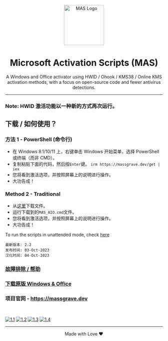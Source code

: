 <p align="center"><img src="https://raw.githubusercontent.com/massgravel/mas-docs/main/logo.png" alt="MAS Logo" height="128"></p>

<h1 align="center">Microsoft  Activation  Scripts (MAS)</h1>

<p align="center">A Windows and Office activator using HWID / Ohook / KMS38 / Online KMS activation methods, with a focus on open-source code and fewer antivirus detections.</p>
<hr>

### Note: HWID 激活功能以一种新的方式再次运行。

## 下载 / 如何使用？

### 方法 1 - PowerShell (命令行)

-   在 Windows 8.1/10/11 上，右键单击 Windows 开始菜单，选择 PowerShell 或终端（而非 CMD）。
-   复制粘贴下面的代码，然后按`Enter`键。
    `irm https://massgrave.dev/get | iex`
-   您将看到激活选项，并按照屏幕上的说明进行操作。
-   大功告成！

### Method 2 - Traditional

-   从[这里](https://github.com/SeimoDev/Microsoft-Activation-Scripts_Chinese/releases/download/2.2/MAS_AIO.cmd)下载文件。
-   运行下载到的`MAS_AIO.cmd`文件。
-   您将看到激活选项，并按照屏幕上的说明进行操作。
-   大功告成！

To run the scripts in unattended mode, check [here](https://massgrave.dev/command_line_switches.html)

```
最新版本: 2.2
发布时间: 03-Oct-2023
汉化时间: 04-Oct-2023
```

### [故障排除 / 帮助](https://massgrave.dev/troubleshoot.html)
### [下载原版 Windows & Office](https://massgrave.dev/genuine-installation-media.html)
### 项目官网 - https://massgrave.dev
</br>

[![1.1]][1]
[![1.2]][2]
[![1.3]][3]
[![1.4]][4]

[1.1]: https://lookimg.com/images/2023/03/21/QTvjcD.png (Chat with us without signup)
[1.2]: https://lookimg.com/images/2023/03/21/QTvLyd.png (Chat with us)
[1.3]: https://lookimg.com/images/2023/03/21/QTvXBJ.png (Follow on twitter)
[1.4]: https://lookimg.com/images/2023/05/17/Q0iZ2U.png (Reddit)

[1]: https://discord.gg/gjJEfq7ux8
[2]: https://t.me/Microsoft_Activation_Scripts
[3]: https://twitter.com/massgravel
[4]: https://www.reddit.com/r/MAS_Activator

---

<p align="center">Made with Love ❤️</p>

